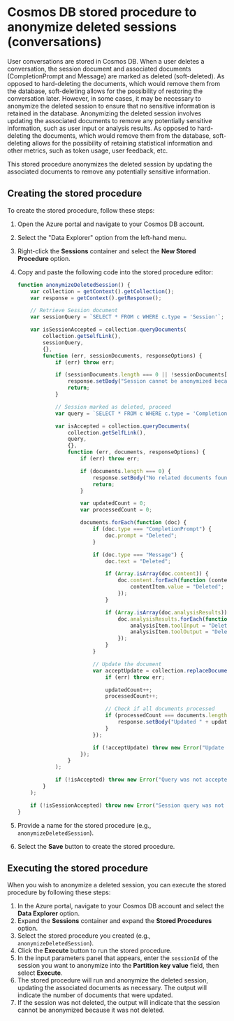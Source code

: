 # Cosmos DB stored procedure to anonymize deleted sessions (conversations)

User conversations are stored in Cosmos DB. When a user deletes a conversation, the session document and associated documents (CompletionPrompt and Message) are marked as deleted (soft-deleted). As opposed to hard-deleting the documents, which would remove them from the database, soft-deleting allows for the possibility of restoring the conversation later. However, in some cases, it may be necessary to anonymize the deleted session to ensure that no sensitive information is retained in the database. Anonymizing the deleted session involves updating the associated documents to remove any potentially sensitive information, such as user input or analysis results. As opposed to hard-deleting the documents, which would remove them from the database, soft-deleting allows for the possibility of retaining statistical information and other metrics, such as token usage, user feedback, etc.

This stored procedure anonymizes the deleted session by updating the associated documents to remove any potentially sensitive information.

## Creating the stored procedure

To create the stored procedure, follow these steps:

1. Open the Azure portal and navigate to your Cosmos DB account.
2. Select the "Data Explorer" option from the left-hand menu.
3. Right-click the **Sessions** container and select the **New Stored Procedure** option.
4. Copy and paste the following code into the stored procedure editor:

    ```javascript
    function anonymizeDeletedSession() {
        var collection = getContext().getCollection();
        var response = getContext().getResponse();
    
        // Retrieve Session document
        var sessionQuery = `SELECT * FROM c WHERE c.type = 'Session'`;
    
        var isSessionAccepted = collection.queryDocuments(
            collection.getSelfLink(),
            sessionQuery,
            {},
            function (err, sessionDocuments, responseOptions) {
                if (err) throw err;
    
                if (sessionDocuments.length === 0 || !sessionDocuments[0].deleted) {
                    response.setBody("Session cannot be anonymized because it was not deleted.");
                    return;
                }
    
                // Session marked as deleted, proceed
                var query = `SELECT * FROM c WHERE c.type = 'CompletionPrompt' OR c.type = 'Message'`;
    
                var isAccepted = collection.queryDocuments(
                    collection.getSelfLink(),
                    query,
                    {},
                    function (err, documents, responseOptions) {
                        if (err) throw err;
    
                        if (documents.length === 0) {
                            response.setBody("No related documents found.");
                            return;
                        }
    
                        var updatedCount = 0;
                        var processedCount = 0;
    
                        documents.forEach(function (doc) {
                            if (doc.type === "CompletionPrompt") {
                                doc.prompt = "Deleted";
                            }
    
                            if (doc.type === "Message") {
                                doc.text = "Deleted";
    
                                if (Array.isArray(doc.content)) {
                                    doc.content.forEach(function (contentItem) {
                                        contentItem.value = "Deleted";
                                    });
                                }
    
                                if (Array.isArray(doc.analysisResults)) {
                                    doc.analysisResults.forEach(function (analysisItem) {
                                        analysisItem.toolInput = "Deleted";
                                        analysisItem.toolOutput = "Deleted";
                                    });
                                }
                            }
    
                            // Update the document
                            var acceptUpdate = collection.replaceDocument(doc._self, doc, function (err) {
                                if (err) throw err;
    
                                updatedCount++;
                                processedCount++;
    
                                // Check if all documents processed
                                if (processedCount === documents.length) {
                                    response.setBody("Updated " + updatedCount + " documents.");
                                }
                            });
    
                            if (!acceptUpdate) throw new Error("Update not accepted, aborting");
                        });
                    }
                );
    
                if (!isAccepted) throw new Error("Query was not accepted by server.");
            }
        );
    
        if (!isSessionAccepted) throw new Error("Session query was not accepted by server.");
    }
    ```

5. Provide a name for the stored procedure (e.g., `anonymizeDeletedSession`).
6. Select the **Save** button to create the stored procedure.

## Executing the stored procedure

When you wish to anonymize a deleted session, you can execute the stored procedure by following these steps:

1. In the Azure portal, navigate to your Cosmos DB account and select the **Data Explorer** option.
2. Expand the **Sessions** container and expand the **Stored Procedures** option.
3. Select the stored procedure you created (e.g., `anonymizeDeletedSession`).
4. Click the **Execute** button to run the stored procedure.
5. In the input parameters panel that appears, enter the `sessionId` of the session you want to anonymize into the **Partition key value** field, then select **Execute**.
6. The stored procedure will run and anonymize the deleted session, updating the associated documents as necessary. The output will indicate the number of documents that were updated.
7. If the session was not deleted, the output will indicate that the session cannot be anonymized because it was not deleted.
